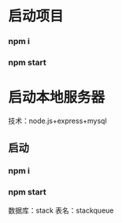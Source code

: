 # 启动项目
### npm i
### npm start
# 启动本地服务器
技术：node.js+express+mysql
## 启动
### npm i
### npm start
数据库：stack 表名：stackqueue
